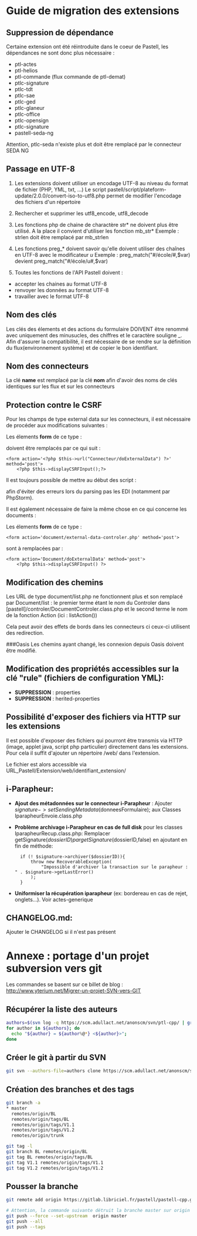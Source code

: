 # Guide de migration des extensions

## Suppression de dépendance

Certaine extension ont été réintroduite dans le coeur de Pastell, les dépendances ne sont donc plus nécessaire :

* ptl-actes
* ptl-helios
* ptl-commande (flux commande de ptl-demat)
* ptlc-signature
* ptlc-tdt
* ptlc-sae
* ptlc-ged
* ptlc-glaneur
* ptlc-office
* ptlc-opensign
* ptlc-signature
* pastell-seda-ng

Attention, ptlc-seda n'existe plus et doit être remplacé par le connecteur SEDA NG



## Passage en UTF-8

1) Les extensions doivent utiliser un encodage UTF-8 au niveau du format de fichier (PHP, YML, txt, ...)
Le script pastell/script/plateform-update/2.0.0/convert-iso-to-utf8.php permet de modifier l'encodage des fichiers d'un répertoire

2) Rechercher et supprimer les utf8_encode, utf8_decode

3) Les fonctions php de chaine de charactère str* ne doivent plus être utilisé. A la place il convient d'utiliser 
les fonction mb_str*
Exemple : strlen doit être remplacé par mb_strlen

4) Les fonctions preg_* doivent savoir qu'elle doivent utiliser des chaînes en UTF-8 avec le modificateur *u*
Exemple : 
    preg_match("#/école/#,$var) devient preg_match("#/école/u#,$var)  

5) Toutes les fonctions de l'API Pastell doivent :
- accepter les chaines au format UTF-8
- renvoyer les données au format UTF-8
- travailler avec le format UTF-8


## Nom des clés

Les clés des élements et des actions du formulaire DOIVENT être renommé avec uniquement des minusucles, des chiffres et 
le caractère souligne \_. Afin d'assurer la compatibilité, il est nécessaire de se rendre sur la définition 
du flux(environnement système) et de copier le bon identifiant.


## Nom des connecteurs
La clé **name** est remplacé par la clé **nom** afin d'avoir des noms de clés identiques sur les flux et sur les connecteurs


## Protection contre le CSRF

Pour les champs de type external data sur les connecteurs, il est nécessaire de procéder aux modifications suivantes :

Les élements **form** de ce type :
    <form action='Connecteur/external-data-controler.php' method='post'>

doivent être remplacés par ce qui suit :

	<form action='<?php $this->url("Connecteur/doExternalData") ?>' method='post'>
		<?php $this->displayCSRFInput();?>
	
Il est toujours possible de mettre au début des script : 
    <?php
 		/** @var Gabarit $this */
 	?>
 
afin d'éviter des erreurs lors du parsing pas les EDI (notamment par PhpStorm). 	

Il est également nécessaire de faire la même chose en ce qui concerne les documents : 

Les élements **form** de ce type : 

    <form action='document/external-data-controler.php' method='post'>

sont à remplacées par : 

    <form action='Document/doExternalData' method='post'>
		<?php $this->displayCSRFInput() ?>


## Modification des chemins 
Les URL de type document/list.php ne fonctionnent plus et son remplacé par Document/list : le premier terme étant le
nom du Controler dans [pastell]/controler/DocumentControler.class.php et le second terme le nom de la fonction Action (ici : listAction())

Cela peut avoir des effets de bords dans les connecteurs ci ceux-ci utilisent des redirection.

###Oasis
Les chemins ayant changé, les connexion depuis Oasis doivent être modifié.

## Modification des propriétés accessibles sur la clé "rule" (fichiers de configuration YML):

- **SUPPRESSION** : properties
- **SUPPRESSION** : herited-properties


## Possibilité d'exposer des fichiers via HTTP sur les extensions

Il est possible d'exposer des fichiers qui pourront être transmis via HTTP (image, applet java, script php particulier) 
directement dans les extensions. Pour cela il suffit d'ajouter un répertoire /web/ dans l'extension.

Le fichier est alors accessible via URL_Pastell/Extension/web/identifiant_extension/

## i-Parapheur:

- **Ajout des métadonnées sur le connecteur i-Parapheur** :
Ajouter $signature->setSendingMetadata($donneesFormulaire); aux Classes IparapheurEnvoie.class.php

- **Problème archivage i-Parapheur en cas de full disk** pour les classes IparapheurRecup.class.php:
Remplacer getSignature($dossierID) par getSignature($dossierID,false)
en ajoutant en fin de méthode:

        if (! $signature->archiver($dossierID)){
            throw new RecoverableException(
                "Impossible d'archiver la transaction sur le parapheur : " . $signature->getLastError()
            );
        }

- **Uniformiser la récupération iparapheur** (ex: bordereau en cas de rejet, onglets...). Voir actes-generique

## CHANGELOG.md:

Ajouter le CHANGELOG si il n'est pas présent

# Annexe : portage d'un projet subversion vers git


Les commandes se basent sur ce billet de blog : http://www.yterium.net/Migrer-un-projet-SVN-vers-GIT

## Récupérer la liste des auteurs

```bash
authors=$(svn log -q https://scm.adullact.net/anonscm/svn/ptl-cpp/ | grep -e '^r' | awk 'BEGIN { FS = "|" } ; { print $2 }' | sort | uniq)
for author in ${authors}; do
  echo "${author} = ${author%@*} <${author}>";
done
```

## Créer le git à partir du SVN
```bash
git svn --authors-file=authors clone https://scm.adullact.net/anonscm/svn/ptl-cpp/ --trunk=trunk --branches=branches --tags=tags
```

## Création des branches et des tags
```bash
git branch -a
* master
  remotes/origin/BL
  remotes/origin/tags/BL
  remotes/origin/tags/V1.1
  remotes/origin/tags/V1.2
  remotes/origin/trunk

git tag -l
git branch BL remotes/origin/BL
git tag BL remotes/origin/tags/BL
git tag V1.1 remotes/origin/tags/V1.1
git tag V1.2 remotes/origin/tags/V1.2
```

## Pousser la branche
```bash
git remote add origin https://gitlab.libriciel.fr/pastell/pastell-cpp.git

# Attention, la commande suivante détruit la branche master sur origin si elle existe ! 
git push --force --set-upstream  origin master
git push --all
git push --tags
```








